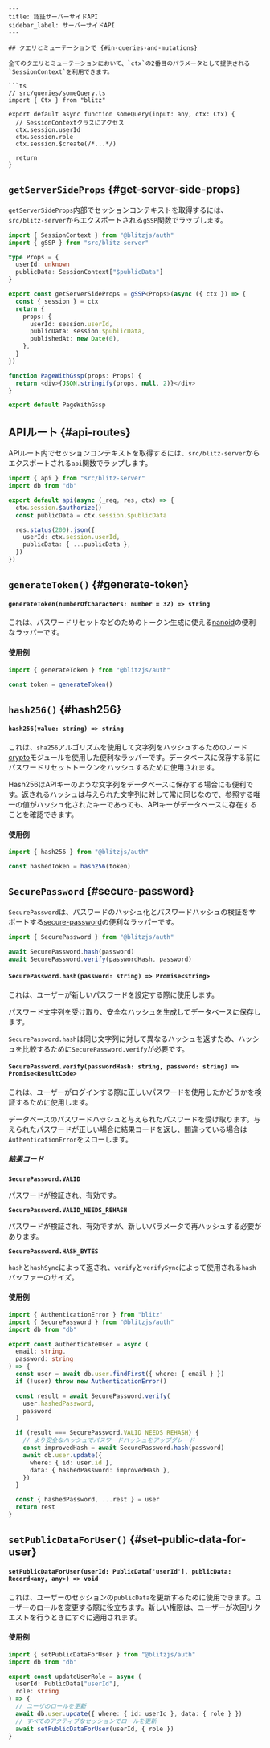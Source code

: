 ```mdx
---
title: 認証サーバーサイドAPI
sidebar_label: サーバーサイドAPI
---

## クエリとミューテーションで {#in-queries-and-mutations}

全てのクエリとミューテーションにおいて、`ctx`の2番目のパラメータとして提供される`SessionContext`を利用できます。

```ts
// src/queries/someQuery.ts
import { Ctx } from "blitz"

export default async function someQuery(input: any, ctx: Ctx) {
  // SessionContextクラスにアクセス
  ctx.session.userId
  ctx.session.role
  ctx.session.$create(/*...*/)

  return
}
```

## `getServerSideProps` {#get-server-side-props}

`getServerSideProps`内部でセッションコンテキストを取得するには、`src/blitz-server`からエクスポートされる`gSSP`関数でラップします。

```ts
import { SessionContext } from "@blitzjs/auth"
import { gSSP } from "src/blitz-server"

type Props = {
  userId: unknown
  publicData: SessionContext["$publicData"]
}

export const getServerSideProps = gSSP<Props>(async ({ ctx }) => {
  const { session } = ctx
  return {
    props: {
      userId: session.userId,
      publicData: session.$publicData,
      publishedAt: new Date(0),
    },
  }
})

function PageWithGssp(props: Props) {
  return <div>{JSON.stringify(props, null, 2)}</div>
}

export default PageWithGssp
```

## APIルート {#api-routes}

APIルート内でセッションコンテキストを取得するには、`src/blitz-server`からエクスポートされる`api`関数でラップします。

```ts
import { api } from "src/blitz-server"
import db from "db"

export default api(async (_req, res, ctx) => {
  ctx.session.$authorize()
  const publicData = ctx.session.$publicData

  res.status(200).json({
    userId: ctx.session.userId,
    publicData: { ...publicData },
  })
})
```

## `generateToken()` {#generate-token}

#### `generateToken(numberOfCharacters: number = 32) => string`

これは、パスワードリセットなどのためのトークン生成に使える[nanoid](https://github.com/ai/nanoid)の便利なラッパーです。

#### 使用例

```ts
import { generateToken } from "@blitzjs/auth"

const token = generateToken()
```

## `hash256()` {#hash256}

#### `hash256(value: string) => string`

これは、`sha256`アルゴリズムを使用して文字列をハッシュするためのノード[crypto](https://nodejs.org/api/crypto.html)モジュールを使用した便利なラッパーです。データベースに保存する前にパスワードリセットトークンをハッシュするために使用されます。

Hash256はAPIキーのような文字列をデータベースに保存する場合にも便利です。返されるハッシュは与えられた文字列に対して常に同じなので、参照する唯一の値がハッシュ化されたキーであっても、APIキーがデータベースに存在することを確認できます。

#### 使用例

```ts
import { hash256 } from "@blitzjs/auth"

const hashedToken = hash256(token)
```

## `SecurePassword` {#secure-password}

`SecurePassword`は、パスワードのハッシュ化とパスワードハッシュの検証をサポートする[secure-password](https://github.com/emilbayes/secure-password)の便利なラッパーです。

```ts
import { SecurePassword } from "@blitzjs/auth"

await SecurePassword.hash(password)
await SecurePassword.verify(passwordHash, password)
```

#### `SecurePassword.hash(password: string) => Promise<string>`

これは、ユーザーが新しいパスワードを設定する際に使用します。

パスワード文字列を受け取り、安全なハッシュを生成してデータベースに保存します。

`SecurePassword.hash`は同じ文字列に対して異なるハッシュを返すため、ハッシュを比較するために`SecurePassword.verify`が必要です。

#### `SecurePassword.verify(passwordHash: string, password: string) => Promise<ResultCode>`

これは、ユーザーがログインする際に正しいパスワードを使用したかどうかを検証するために使用します。

データベースのパスワードハッシュと与えられたパスワードを受け取ります。与えられたパスワードが正しい場合に結果コードを返し、間違っている場合は`AuthenticationError`をスローします。

##### 結果コード

**`SecurePassword.VALID`**

パスワードが検証され、有効です。

**`SecurePassword.VALID_NEEDS_REHASH`**

パスワードが検証され、有効ですが、新しいパラメータで再ハッシュする必要があります。

**`SecurePassword.HASH_BYTES`**

`hash`と`hashSync`によって返され、`verify`と`verifySync`によって使用される`hash`バッファーのサイズ。

#### 使用例

```ts
import { AuthenticationError } from "blitz"
import { SecurePassword } from "@blitzjs/auth"
import db from "db"

export const authenticateUser = async (
  email: string,
  password: string
) => {
  const user = await db.user.findFirst({ where: { email } })
  if (!user) throw new AuthenticationError()

  const result = await SecurePassword.verify(
    user.hashedPassword,
    password
  )

  if (result === SecurePassword.VALID_NEEDS_REHASH) {
    // より安全なハッシュでパスワードハッシュをアップグレード
    const improvedHash = await SecurePassword.hash(password)
    await db.user.update({
      where: { id: user.id },
      data: { hashedPassword: improvedHash },
    })
  }

  const { hashedPassword, ...rest } = user
  return rest
}
```

## `setPublicDataForUser()` {#set-public-data-for-user}

#### `setPublicDataForUser(userId: PublicData['userId'], publicData: Record<any, any>) => void`

これは、ユーザーのセッションの`publicData`を更新するために使用できます。ユーザーのロールを変更する際に役立ちます。新しい権限は、ユーザーが次回リクエストを行うときにすぐに適用されます。

#### 使用例

```ts
import { setPublicDataForUser } from "@blitzjs/auth"
import db from "db"

export const updateUserRole = async (
  userId: PublicData["userId"],
  role: string
) => {
  // ユーザのロールを更新
  await db.user.update({ where: { id: userId }, data: { role } })
  // すべてのアクティブなセッションでロールを更新
  await setPublicDataForUser(userId, { role })
}
```
```